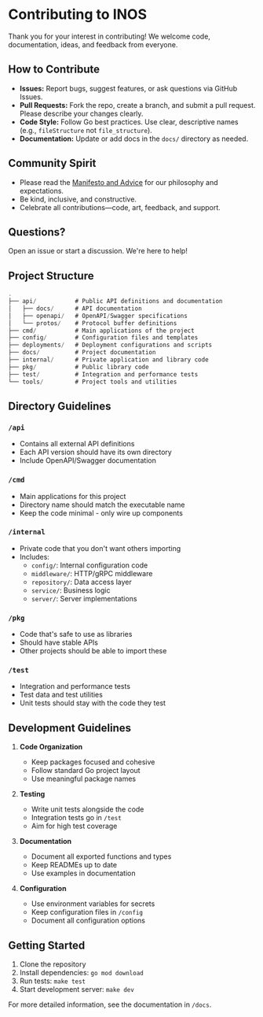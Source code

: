 # Contributing to INOS

Thank you for your interest in contributing! We welcome code, documentation, ideas, and feedback
from everyone.

## How to Contribute

- **Issues:** Report bugs, suggest features, or ask questions via GitHub Issues.
- **Pull Requests:** Fork the repo, create a branch, and submit a pull request. Please describe your
  changes clearly.
- **Code Style:** Follow Go best practices. Use clear, descriptive names (e.g., `fileStructure` not
  `file_structure`).
- **Documentation:** Update or add docs in the `docs/` directory as needed.

## Community Spirit

- Please read the [Manifesto and Advice](docs/amadeus/manifesto.md) for our philosophy and
  expectations.
- Be kind, inclusive, and constructive.
- Celebrate all contributions—code, art, feedback, and support.

## Questions?

Open an issue or start a discussion. We're here to help!

## Project Structure

```go
.
├── api/           # Public API definitions and documentation
│   ├── docs/      # API documentation
│   ├── openapi/   # OpenAPI/Swagger specifications
│   └── protos/    # Protocol buffer definitions
├── cmd/           # Main applications of the project
├── config/        # Configuration files and templates
├── deployments/   # Deployment configurations and scripts
├── docs/          # Project documentation
├── internal/      # Private application and library code
├── pkg/           # Public library code
├── test/          # Integration and performance tests
└── tools/         # Project tools and utilities
```

## Directory Guidelines

### `/api`

- Contains all external API definitions
- Each API version should have its own directory
- Include OpenAPI/Swagger documentation

### `/cmd`

- Main applications for this project
- Directory name should match the executable name
- Keep the code minimal - only wire up components

### `/internal`

- Private code that you don't want others importing
- Includes:
  - `config/`: Internal configuration code
  - `middleware/`: HTTP/gRPC middleware
  - `repository/`: Data access layer
  - `service/`: Business logic
  - `server/`: Server implementations

### `/pkg`

- Code that's safe to use as libraries
- Should have stable APIs
- Other projects should be able to import these

### `/test`

- Integration and performance tests
- Test data and test utilities
- Unit tests should stay with the code they test

## Development Guidelines

1. **Code Organization**

   - Keep packages focused and cohesive
   - Follow standard Go project layout
   - Use meaningful package names

2. **Testing**

   - Write unit tests alongside the code
   - Integration tests go in `/test`
   - Aim for high test coverage

3. **Documentation**

   - Document all exported functions and types
   - Keep READMEs up to date
   - Use examples in documentation

4. **Configuration**
   - Use environment variables for secrets
   - Keep configuration files in `/config`
   - Document all configuration options

## Getting Started

1. Clone the repository
2. Install dependencies: `go mod download`
3. Run tests: `make test`
4. Start development server: `make dev`

For more detailed information, see the documentation in `/docs`.
